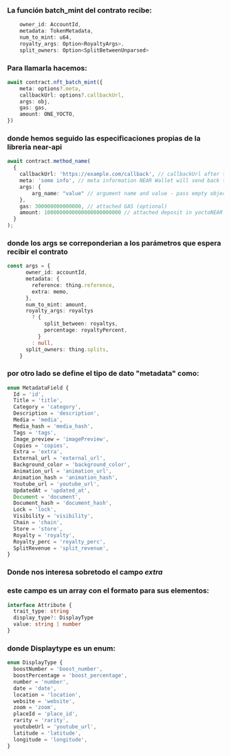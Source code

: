 ### La función batch_mint del contrato recibe:
```typescript
    owner_id: AccountId,
    metadata: TokenMetadata,
    num_to_mint: u64,
    royalty_args: Option<RoyaltyArgs>,
    split_owners: Option<SplitBetweenUnparsed>
```

### Para llamarla hacemos:

```typescript
await contract.nft_batch_mint({
    meta: options?.meta,
    callbackUrl: options?.callbackUrl,
    args: obj,
    gas: gas,
    amount: ONE_YOCTO,
})
```
### donde hemos seguido las especificaciones propias de la libreria near-api
```typescript
await contract.method_name(
  {
    callbackUrl: 'https://example.com/callback', // callbackUrl after the transaction approved (optional)
    meta: 'some info', // meta information NEAR Wallet will send back to the application. `meta` will be attached to the `callbackUrl` as a url search param
    args: {
        arg_name: "value" // argument name and value - pass empty object if no args required
    },
    gas: 300000000000000, // attached GAS (optional)
    amount: 1000000000000000000000000 // attached deposit in yoctoNEAR (optional)
  }
);
```
### donde los args se correponderian a los parámetros que espera recibir el contrato

```typescript
const args = {
      owner_id: accountId,
      metadata: {
        reference: thing.reference,
        extra: memo,
      },
      num_to_mint: amount,
      royalty_args: royaltys
        ? {
            split_between: royaltys,
            percentage: royaltyPercent,
          }
        : null,
      split_owners: thing.splits,
    }
```

### por otro lado se define el tipo de dato "metadata" como:
```typescript
enum MetadataField {
  Id = 'id',
  Title = 'title',
  Category = 'category',
  Description = 'description',
  Media = 'media',
  Media_hash = 'media_hash',
  Tags = 'tags',
  Image_preview = 'imagePreview',
  Copies = 'copies',
  Extra = 'extra',
  External_url = 'external_url',
  Background_color = 'background_color',
  Animation_url = 'animation_url',
  Animation_hash = 'animation_hash',
  Youtube_url = 'youtube_url',
  UpdatedAt = 'updated_at',
  Document = 'document',
  Document_hash = 'document_hash',
  Lock = 'lock',
  Visibility = 'visibility',
  Chain = 'chain',
  Store = 'store',
  Royalty = 'royalty',
  Royalty_perc = 'royalty_perc',
  SplitRevenue = 'split_revenue',
}
```

### Donde nos interesa sobretodo el campo ***extra***
### este campo es un array con el formato para sus elementos:
```typescript
interface Attribute {
  trait_type: string
  display_type?: DisplayType
  value: string | number
}
```

### donde Displaytype es un enum:
```typescript
enum DisplayType {
  boostNumber = 'boost_number',
  boostPercentage = 'boost_percentage',
  number = 'number',
  date = 'date',
  location = 'location',
  website = 'website',
  zoom = 'zoom',
  placeId = 'place_id',
  rarity = 'rarity',
  youtubeUrl = 'youtube_url',
  latitude = 'latitude',
  longitude = 'longitude',
}
```